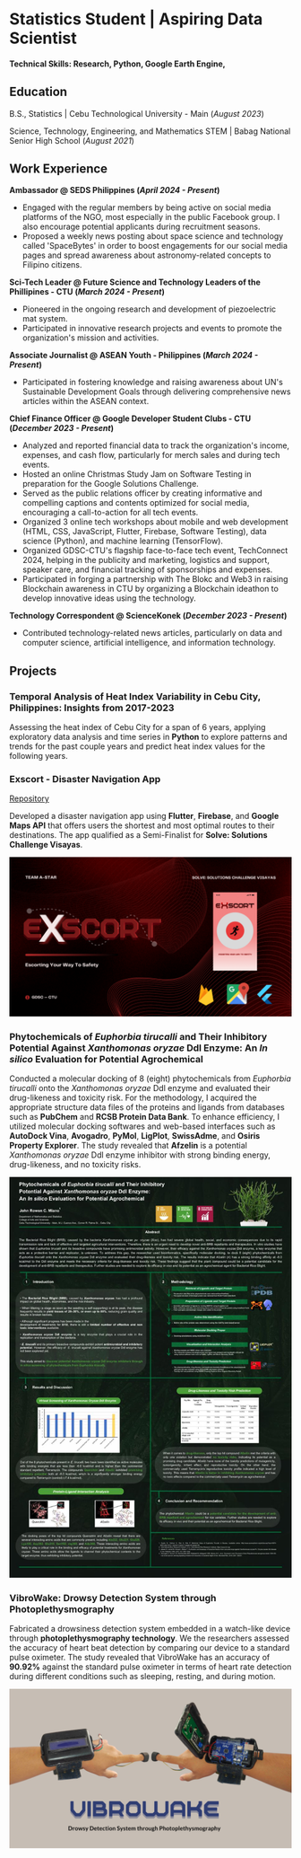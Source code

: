 # Statistics Student | Aspiring Data Scientist

#### Technical Skills: Research, Python, Google Earth Engine, 

## Education
B.S., Statistics | Cebu Technological University - Main (_August 2023_)

Science, Technology, Engineering, and Mathematics STEM | Babag National Senior High School (_August 2021_)

## Work Experience
**Ambassador @ SEDS Philippines (_April 2024 - Present_)**
- Engaged with the regular members by being active on social media platforms of the NGO, most especially in the public Facebook group. I also encourage potential applicants during recruitment seasons.
- Proposed a weekly news posting about space science and technology called 'SpaceBytes' in order to boost engagements for our social media pages and spread awareness about astronomy-related concepts to Filipino citizens.

**Sci-Tech Leader @ Future Science and Technology Leaders of the Phillipines - CTU (_March 2024 - Present_)**
- Pioneered in the ongoing research and development of piezoelectric mat system. 
- Participated in innovative research projects and events to promote the organization's mission and activities.
  
**Associate Journalist @ ASEAN Youth - Philippines (_March 2024 - Present_)**
- Participated in fostering knowledge and raising awareness about UN's Sustainable Development Goals through delivering comprehensive news articles within the ASEAN context.

**Chief Finance Officer @ Google Developer Student Clubs - CTU (_December 2023 - Present_)**
- Analyzed and reported financial data to track the organization's income, expenses, and cash flow, particularly for merch sales and during tech events. 
- Hosted an online Christmas Study Jam on Software Testing in preparation for the Google Solutions Challenge.
- Served as the public relations officer by creating informative and compelling captions and contents optimized for social media, encouraging a call-to-action for all tech events.
- Organized 3 online tech workshops about mobile and web development (HTML, CSS, JavaScript, Flutter, Firebase, Software Testing), data science (Python), and machine learning (TensorFlow). 
- Organized GDSC-CTU's flagship face-to-face tech event, TechConnect 2024, helping in the publicity and marketing, logistics and support, speaker care, and financial tracking of sponsorships and expenses.
- Participated in forging a partnership with The Blokc and Web3 in raising Blockchain awareness in CTU by organizing a Blockchain ideathon to develop innovative ideas using the technology.

**Technology Correspondent @ ScienceKonek (_December 2023 - Present_)**
- Contributed technology-related news articles, particularly on data and computer science, artificial intelligence, and information technology.

## Projects

### Temporal Analysis of Heat Index Variability in Cebu City, Philippines: Insights from 2017-2023

Assessing the heat index of Cebu City for a span of 6 years, applying exploratory data analysis and time series in **Python** to explore patterns and trends for the past couple years and predict heat index values for the following years.


### Exscort - Disaster Navigation App

[Repository](https://github.com/ddextroo/exscort)

Developed a disaster navigation app using **Flutter**, **Firebase**, and **Google Maps API** that offers users the shortest and most optimal routes to their destinations. The app qualified as a Semi-Finalist for **Solve: Solutions Challenge Visayas**.

![Exscort](/assets/ex_scort.png)

### Phytochemicals of _Euphorbia tirucalli_ and Their Inhibitory Potential Against _Xanthomonas oryzae_ Ddl Enzyme: An _In silico_ Evaluation for Potential Agrochemical

Conducted a molecular docking of 8 (eight) phytochemicals from _Euphorbia tirucalli_ onto the _Xanthomonas oryzae_ Ddl enzyme and evaluated their drug-likeness and toxicity risk. For the methodology, I acquired the appropriate structure data files of the proteins and ligands from databases such as **PubChem** and **RCSB Protein Data Bank**. To enhance efficiency, I utilized molecular docking softwares and web-based interfaces such as **AutoDock Vina**, **Avogadro**, **PyMol**, **LigPlot**, **SwissAdme**, and **Osiris Property Explorer**. The study revealed that **Afzelin** is a potential _Xanthomonas oryzae_ Ddl enzyme inhibitor with strong binding energy, drug-likeness, and no toxicity risks.

![Miano, 2023](/assets/in_silico.jpg)

### VibroWake: Drowsy Detection System through Photoplethysmography

Fabricated a drowsiness detection system embedded in a watch-like device through **photoplethysmography technology**. We the researchers assessed the accuracy of heart beat detection by comparing our device to a standard pulse oximeter. The study revealed that VibroWake has an accuracy of **90.92%** against the standard pulse oximeter in terms of heart rate detection during different conditions such as sleeping, resting, and during motion.

![VibroWake](/assets/vibro_wake.png)
